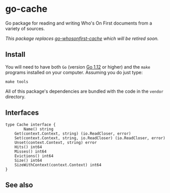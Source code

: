 # go-cache

Go package for reading and writing Who's On First documents from a variety of sources.

_This package replaces [go-whosonfirst-cache](https://github.com/whosonfirst/go-whosonfirst-cache) which will be retired soon._

## Install

You will need to have both `Go` (version [Go 1.12](https://golang.org/dl/) or higher) and the `make` programs installed on your computer. Assuming you do just type:

```
make tools
```

All of this package's dependencies are bundled with the code in the `vendor` directory.

## Interfaces

```
type Cache interface {
     	Name() string
	Get(context.Context, string) (io.ReadCloser, error)
	Set(context.Context, string, io.ReadCloser) (io.ReadCloser, error)
	Unset(context.Context, string) error
	Hits() int64
	Misses() int64
	Evictions() int64
	Size() int64
	SizeWithContext(context.Context) int64
}
```

## See also

